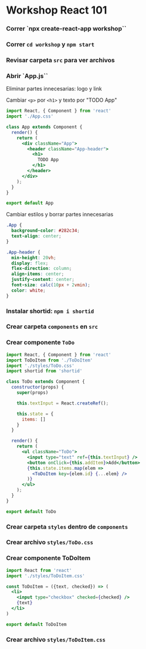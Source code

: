 # Workshop React 101

### Correr `npx create-react-app workshop``
### Correr `cd workshop` y `npm start`
### Revisar carpeta `src` para ver archivos
### Abrir `App.js``
Eliminar partes innecesarias: logo y link

Cambiar `<p>` por `<h1>` y texto por "TODO App"
```jsx
import React, { Component } from 'react'
import './App.css'

class App extends Component {
  render() {
    return (
      <div className="App">
        <header className="App-header">
          <h1>
            TODO App
          </h1>
        </header>
      </div>
    );
  }
}

export default App
```
Cambiar estilos y borrar partes innecesarias
```css
.App {
  background-color: #282c34;
  text-align: center;
}

.App-header {
  min-height: 20vh;
  display: flex;
  flex-direction: column;
  align-items: center;
  justify-content: center;
  font-size: calc(10px + 2vmin);
  color: white;
}
```
### Instalar shortid: `npm i shortid`
### Crear carpeta `components` en `src`
### Crear componente `ToDo`
```jsx
import React, { Component } from 'react'
import ToDoItem from './ToDoItem'
import './styles/ToDo.css'
import shortid from 'shortid'

class ToDo extends Component {
  constructor(props) {
    super(props)

    this.textInput = React.createRef();

    this.state = {
      items: []
    }
  }

  render() {
    return (
      <ul className="ToDo">
        <input type="text" ref={this.textInput} />
        <button onClick={this.addItem}>Add</button>
        {this.state.items.map(elem =>
          <ToDoItem key={elem.id} {...elem} />
        )}
      </ul>
    );
  }
}

export default ToDo
```
### Crear carpeta `styles` dentro de `components`
### Crear archivo `styles/ToDo.css`
### Crear componente ToDoItem
```jsx
import React from 'react'
import './styles/ToDoItem.css'

const ToDoItem = ({text, checked}) => (
  <li>
    <input type="checkbox" checked={checked} />
    {text}
  </li>
)

export default ToDoItem
```
### Crear archivo `styles/ToDoItem.css`
